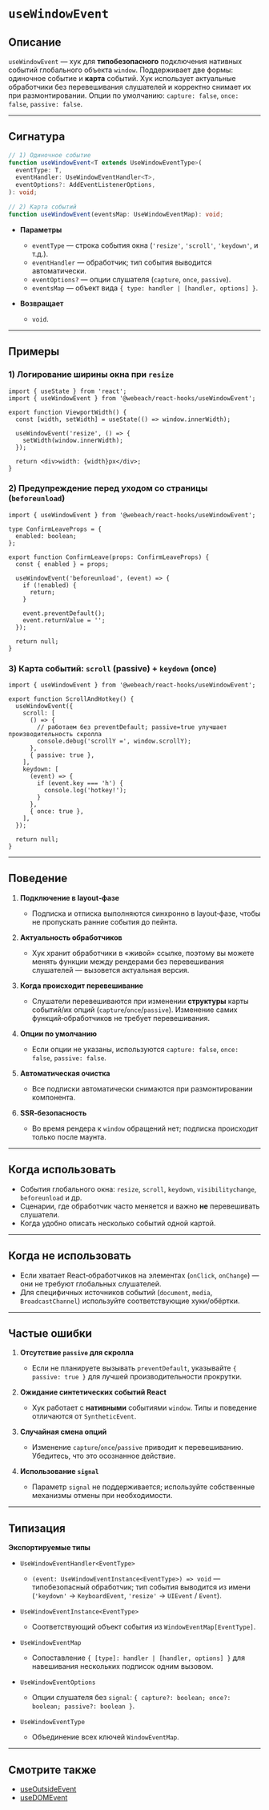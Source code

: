 # `useWindowEvent`

## Описание

`useWindowEvent` — хук для **типобезопасного** подключения нативных событий глобального объекта `window`. Поддерживает две формы: одиночное событие и **карта** событий. Хук использует актуальные обработчики без перевешивания слушателей и корректно снимает их при размонтировании. Опции по умолчанию: `capture: false`, `once: false`, `passive: false`.

---

## Сигнатура

```ts
// 1) Одиночное событие
function useWindowEvent<T extends UseWindowEventType>(
  eventType: T,
  eventHandler: UseWindowEventHandler<T>,
  eventOptions?: AddEventListenerOptions,
): void;

// 2) Карта событий
function useWindowEvent(eventsMap: UseWindowEventMap): void;
```

- **Параметры**
   - `eventType` — строка события окна (`'resize'`, `'scroll'`, `'keydown'`, и т.д.).
   - `eventHandler` — обработчик; тип события выводится автоматически.
   - `eventOptions?` — опции слушателя (`capture`, `once`, `passive`).
   - `eventsMap` — объект вида `{ type: handler | [handler, options] }`.

- **Возвращает**
   - `void`.

---

## Примеры

### 1) Логирование ширины окна при `resize`

```tsx
import { useState } from 'react';
import { useWindowEvent } from '@webeach/react-hooks/useWindowEvent';

export function ViewportWidth() {
  const [width, setWidth] = useState(() => window.innerWidth);

  useWindowEvent('resize', () => {
    setWidth(window.innerWidth);
  });

  return <div>width: {width}px</div>;
}
```

### 2) Предупреждение перед уходом со страницы (`beforeunload`)

```tsx
import { useWindowEvent } from '@webeach/react-hooks/useWindowEvent';

type ConfirmLeaveProps = {
  enabled: boolean;
};

export function ConfirmLeave(props: ConfirmLeaveProps) {
  const { enabled } = props;
  
  useWindowEvent('beforeunload', (event) => {
    if (!enabled) {
      return;
    }

    event.preventDefault();
    event.returnValue = '';
  });

  return null;
}
```

### 3) Карта событий: `scroll` (passive) + `keydown` (once)

```tsx
import { useWindowEvent } from '@webeach/react-hooks/useWindowEvent';

export function ScrollAndHotkey() {
  useWindowEvent({
    scroll: [
      () => {
        // работаем без preventDefault; passive=true улучшает производительность скролла
        console.debug('scrollY =', window.scrollY);
      },
      { passive: true },
    ],
    keydown: [
      (event) => {
        if (event.key === 'h') {
          console.log('hotkey!');
        }
      },
      { once: true },
    ],
  });

  return null;
}
```

---

## Поведение

1. **Подключение в layout‑фазе**
   - Подписка и отписка выполняются синхронно в layout‑фазе, чтобы не пропускать ранние события до пейнта.

2. **Актуальность обработчиков**
   - Хук хранит обработчики в «живой» ссылке, поэтому вы можете менять функции между рендерами без перевешивания слушателей — вызовется актуальная версия.

3. **Когда происходит перевешивание**
   - Слушатели перевешиваются при изменении **структуры** карты событий/их опций (`capture`/`once`/`passive`). Изменение самих функций‑обработчиков не требует перевешивания.

4. **Опции по умолчанию**
   - Если опции не указаны, используются `capture: false`, `once: false`, `passive: false`.

5. **Автоматическая очистка**
   - Все подписки автоматически снимаются при размонтировании компонента.

6. **SSR‑безопасность**
   - Во время рендера к `window` обращений нет; подписка происходит только после маунта.

---

## Когда использовать

- События глобального окна: `resize`, `scroll`, `keydown`, `visibilitychange`, `beforeunload` и др.
- Сценарии, где обработчик часто меняется и важно **не** перевешивать слушатели.
- Когда удобно описать несколько событий одной картой.

---

## Когда **не** использовать

- Если хватает React‑обработчиков на элементах (`onClick`, `onChange`) — они не требуют глобальных слушателей.
- Для специфичных источников событий (`document`, `media`, `BroadcastChannel`) используйте соответствующие хуки/обёртки.

---

## Частые ошибки

1. **Отсутствие `passive` для скролла**
   - Если не планируете вызывать `preventDefault`, указывайте `{ passive: true }` для лучшей производительности прокрутки.

2. **Ожидание синтетических событий React**
   - Хук работает с **нативными** событиями `window`. Типы и поведение отличаются от `SyntheticEvent`.

3. **Случайная смена опций**
   - Изменение `capture`/`once`/`passive` приводит к перевешиванию. Убедитесь, что это осознанное действие.

4. **Использование `signal`**
   - Параметр `signal` не поддерживается; используйте собственные механизмы отмены при необходимости.

---

## Типизация

**Экспортируемые типы**

- `UseWindowEventHandler<EventType>`
   - `(event: UseWindowEventInstance<EventType>) => void` — типобезопасный обработчик; тип события выводится из имени (`'keydown'` → `KeyboardEvent`, `'resize'` → `UIEvent` / `Event`).

- `UseWindowEventInstance<EventType>`
   - Соответствующий объект события из `WindowEventMap[EventType]`.

- `UseWindowEventMap`
   - Сопоставление `{ [type]: handler | [handler, options] }` для навешивания нескольких подписок одним вызовом.

- `UseWindowEventOptions`
   - Опции слушателя без `signal`: `{ capture?: boolean; once?: boolean; passive?: boolean }`.

- `UseWindowEventType`
   - Объединение всех ключей `WindowEventMap`.

---

## Смотрите также

- [useOutsideEvent](useOutsideEvent.md)
- [useDOMEvent](useWindowEvent.md)

